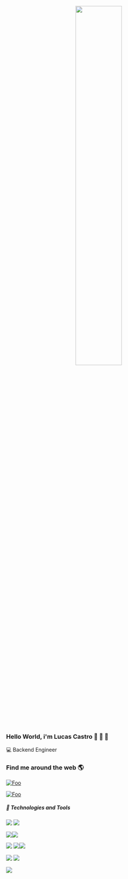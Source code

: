 <p align="center">
 <img 
      width="50%" 
      src="https://media.giphy.com/media/NVBR6cLvUjV9C/giphy.gif" />
</p>

### Hello World, i'm Lucas Castro 🖖 🖖 🖖

💻 Backend Engineer

### Find me around the web 🌎

 [![Foo](https://img.shields.io/badge/LinkedIn-0077B5?style=for-the-badge&logo=linkedin&logoColor=white)](https://www.linkedin.com/in/lucas-castro-2925a3b6/)

[![Foo](https://img.shields.io/badge/Instagram-E4405F?style=for-the-badge&logo=instagram&logoColor=white)](https://www.instagram.com/lecastro1993/)

##### 🤹 Technologies and Tools

![](https://img.shields.io/badge/PHP-777BB4?style=for-the-badge&logo=php&logoColor=white) ![](https://img.shields.io/badge/Laravel-FF2D20?style=for-the-badge&logo=laravel&logoColor=white) 

![](https://img.shields.io/badge/JavaScript-323330?style=for-the-badge&logo=javascript&logoColor=F7DF1E)![](https://img.shields.io/badge/Node.js-339933?style=for-the-badge&logo=nodedotjs&logoColor=white)

![](https://img.shields.io/badge/MySQL-00000F?style=for-the-badge&logo=mysql&logoColor=white) ![](https://img.shields.io/badge/PostgreSQL-316192?style=for-the-badge&logo=postgresql&logoColor=white)![](https://img.shields.io/badge/Oracle-F80000?style=for-the-badge&logo=oracle&logoColor=black)

![](https://img.shields.io/badge/Postman-FF6C37?style=for-the-badge&logo=Postman&logoColor=white) ![](https://img.shields.io/badge/Insomnia-5849be?style=for-the-badge&logo=Insomnia&logoColor=white)


[![](https://github-readme-stats.vercel.app/api?username=lecastro)](https://github.com/anuraghazra/github-readme-stats)
